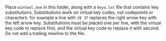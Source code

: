 Place `wintool.exe` in this folder, along with a `keys.txt` file that
contains key substitutions.
Substitutions work on virtual key codes, not codepoints or characters.
for example a line with `39 37` replaces the right arrow key with the
left arrow key.
Substitutions must be placed one per line, with the virtual key code
to replace first, and the virtual key code to replace it with second.
Do not add a trailing newline to the file.